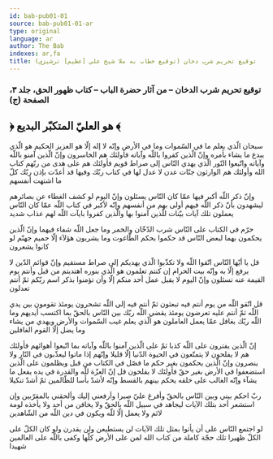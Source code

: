 ```yaml
---
id: bab-pub01-01
source: bab-pub01-01-ar
type: original
language: ar
author: The Bab
indexes: ar,fa
title: توقيع تحريم شرب دخان (توقيع خطاب به ملا شيخ علي [عظيم] ترشيزي)
---
```

### توقيع تحريم شرب الدخان – من آثار حضرة الباب – كتاب ظهور الحق، جلد ۳، الصفحة (ج)

## ﴿ هو العليّ المتكبّر البديع ﴾

سبحان الّذي يعلم ما في السّموات وما في الأرض وإنّه لا إله إلّا هو العزيز الحكيم هو الّذي يبدع ما يشاء بأمره وإنّ الّذين كفروا باللّه وآياته فأولئك هم الخاسرون وإنّ الّذين آمنو باللّه وآياته واتّبعوا النّور الّذي يهدي النّاس إلى صراط قويم فأولئك هم على هدى من ربّهم كتاب الله وأولئك هم الوارثون جنّات عدن لا عدل لها في كتاب ربّك وفيها قد أعدّت بإذن ربّك كلّ ما اشتهت أنفسهم

وإنّ ذكر اللّه أكبر فيها عمّا كان النّاس يسئلون وإنّ اليوم لو كشف الغطاء عن بصائرهم ليشهدون بأنّ ذكر اللّه فيهم أولى بهم من أنفسهم وإنّه لأكبر في كتاب اللّه عمّا كان النّاس يعملون تلك آيات بيّنات للّذين آمنوا بها والّذين كفروا بايآت اللّه لهم عذاب شديد

حرّم في الكتاب على النّاس شرب الدّخّان والخمر وما جعل اللّه شفاء فيهما وإنّ الّذين يحكمون بهما لبعض النّاس قد حكموا بحكم الطّاغوت وما يشربون هؤلآء إلّا حميم جهنّم لو كانوا يشعرون

قل يا أيّها النّاس اتّقوا اللّه ولا تكذّبوا الّذي يهديكم إلى صراط مستقيم وإنّ قوائم الدّين لا يرفع إلّا به وإنّه بيت الحرام إن كنتم تعلمون هو الّذي بنوره اهتديتم من قبل وأنتم يوم القيمة عنه تسئلون وإنّ اليوم لا يقبل عمل أحد منكم إلّا وأن تؤمنوا بذكر اسم ربّكم ثمّ أنتم تعدلون

قل اتّقو اللّه من يوم أنتم فيه تبعثون ثمّ أنتم فيه إلى اللّه تشحرون يومئذ تقومون بين يدي اللّه ثمّ أنتم عليه تعرضون يومئذ يقضي اللّه ربّك بين النّاس بالحقّ بما اكتسب أيديهم وما اللّه ربّك بغافل عمّا يعمل العاملون هو الّذي يعلم غيب السّموات والأرض ويهدي من يشاء وما يضل إلّا القوم الغافلين

إنّ الّذين يفترون على اللّه كذبا ثمّ على الّذين آمنوا باللّه وآياته بما اتّبعوا أهوائهم فأولئك هم لا يفلحون لا يتمتّعون في الحيوة الدّنيا إلّا قليلا وإنّهم إذا ماتوا ليعذّبون في النّار ولا ينصرون وإنّ الّذين يحكمون بغير حكم ما فصّل في الكتاب من قبل ويظلمون على الّذين استضعفوا في الأرض بغير حقّ فأولئك لا يفلحون قل إنّ العزّة للّه والقدرة في يده يفعل ما يشآء وإنّه الغالب على خلقه يحكم بينهم بالقسط وإنّه لأشدّ بأسا للظّالمين ثمّ أشدّ تنكيلا

ربّ احكم بيني وبين النّاس بالحقّ وأفرغ عليّ صبرا وأرفعني إليك وألحقني بالمقرّبين وإن استشعر أحد بتلك الآيات ليجاهد في سبيل اللّه بالحقّ ولا يخافن من أحد ولا يأخذه لومة لائم ولا يعمل إلّا للّه ويكون في دين اللّه من الشّاهدين

لو اجتمع النّاس على أن يأتوا بمثل تلك الآيات لن يستطيعن ولن يقدرن ولو كان الكلّ على الكلّ ظهيرا تلك حجّة كاملة من كتاب الله لمن على الأرض كلّها وكفى باللّه على العالمين شهيدا